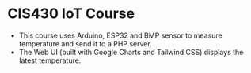 # CIS430 IoT Course

- This course uses Arduino, ESP32 and BMP sensor to measure temperature and send it to a PHP server.
- The Web UI (built with Google Charts and Tailwind CSS) displays the latest temperature.
